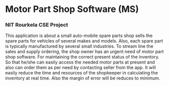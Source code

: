 # Motor Part Shop Software (MS)<br/>
### NIT Rourkela CSE Project<br/>
This application is about a small auto-mobile spare parts shop sells the spare parts for vehicles of several makes and models. Also, each spare part is typically manufactured by several small industries. To stream line the sales and supply ordering, the shop owner has an urgent need of motor part shop software. For maintaining the correct present status of the inventory. So that he/she can easily access the needed motor parts at present and also can order them as per need by contacting seller from the app. It will easily reduce the time and resources of the shopkeeper in calculating the inventory at real time. Also the margin of error will be reduces to minimum.

